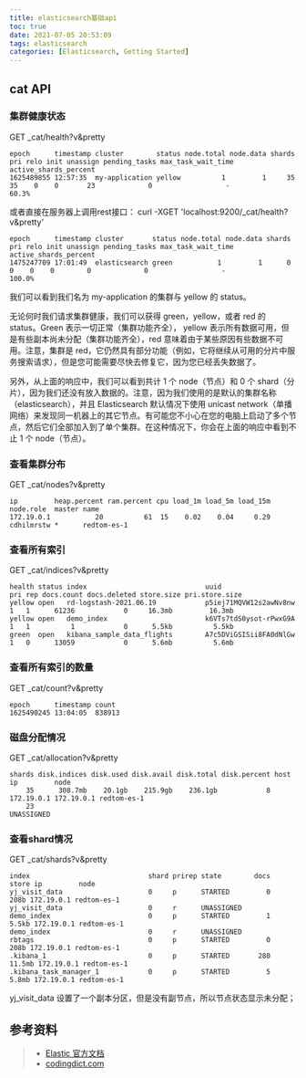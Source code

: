 ```yaml
---
title: elasticsearch基础api
toc: true
date: 2021-07-05 20:53:09
tags: elasticsearch
categories: [Elasticsearch, Getting Started]
---
```


## cat API

### 集群健康状态
GET _cat/health?v&pretty
```
epoch      timestamp cluster        status node.total node.data shards pri relo init unassign pending_tasks max_task_wait_time active_shards_percent
1625489855 12:57:35  my-application yellow          1         1     35  35    0    0       23             0                  -                 60.3%
```
或者直接在服务器上调用rest接口：
curl -XGET 'localhost:9200/_cat/health?v&pretty'
```
epoch      timestamp cluster       status node.total node.data shards pri relo init unassign pending_tasks max_task_wait_time active_shards_percent
1475247709 17:01:49  elasticsearch green           1         1      0   0    0    0        0             0                  -                100.0%
```

我们可以看到我们名为 my-application 的集群与 yellow 的 status。

无论何时我们请求集群健康，我们可以获得 green，yellow，或者 red 的 status。Green 表示一切正常（集群功能齐全）， yellow 表示所有数据可用，但是有些副本尚未分配（集群功能齐全），red 意味着由于某些原因有些数据不可用。注意，集群是 red，它仍然具有部分功能（例如，它将继续从可用的分片中服务搜索请求），但是您可能需要尽快去修复它，因为您已经丢失数据了。  

另外，从上面的响应中，我们可以看到共计 1 个 node（节点）和 0 个 shard（分片），因为我们还没有放入数据的。注意，因为我们使用的是默认的集群名称（elasticsearch），并且 Elasticsearch 默认情况下使用 unicast network（单播网络）来发现同一机器上的其它节点。有可能您不小心在您的电脑上启动了多个节点，然后它们全部加入到了单个集群。在这种情况下，你会在上面的响应中看到不止 1 个 node（节点）。


### 查看集群分布

GET _cat/nodes?v&pretty
```
ip         heap.percent ram.percent cpu load_1m load_5m load_15m node.role  master name
172.19.0.1           20          61  15    0.02    0.04     0.29 cdhilmrstw *      redtom-es-1
```


### 查看所有索引
GET _cat/indices?v&pretty
```
health status index                             uuid                   pri rep docs.count docs.deleted store.size pri.store.size
yellow open   rd-logstash-2021.06.19            p5iej71MQVW12s2awNv8nw   1   1      61236            0     16.3mb         16.3mb
yellow open   demo_index                        k6VTs7tdS0ysot-rPwxG9A   1   1          1            0      5.5kb          5.5kb
green  open   kibana_sample_data_flights        A7c5DViGSISii8FA0dNlGw   1   0      13059            0      5.6mb          5.6mb
```


### 查看所有索引的数量
GET _cat/count?v&pretty
```
epoch      timestamp count
1625490245 13:04:05  838913
```


### 磁盘分配情况
GET _cat/allocation?v&pretty
```
shards disk.indices disk.used disk.avail disk.total disk.percent host       ip         node
    35      308.7mb    20.1gb    215.9gb    236.1gb            8 172.19.0.1 172.19.0.1 redtom-es-1
    23                                                                                 UNASSIGNED
```


### 查看shard情况
GET _cat/shards?v&pretty
```
index                             shard prirep state        docs   store ip         node
yj_visit_data                     0     p      STARTED         0    208b 172.19.0.1 redtom-es-1
yj_visit_data                     0     r      UNASSIGNED                           
demo_index                        0     p      STARTED         1   5.5kb 172.19.0.1 redtom-es-1
demo_index                        0     r      UNASSIGNED                           
rbtags                            0     p      STARTED         0    208b 172.19.0.1 redtom-es-1
.kibana_1                         0     p      STARTED       280  11.5mb 172.19.0.1 redtom-es-1
.kibana_task_manager_1            0     p      STARTED         5   5.8mb 172.19.0.1 redtom-es-1
```
yj_visit_data 设置了一个副本分区，但是没有副节点，所以节点状态显示未分配；



## 参考资料
> - [Elastic 官方文档](https://www.elastic.co/guide/en/elasticsearch/reference/5.0/cat.html)
> - [codingdict.com](https://doc.codingdict.com/elasticsearch/4/)
